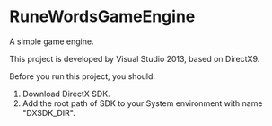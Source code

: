 # RuneWordsGameEngine
A simple game engine.

This project is developed by Visual Studio 2013, based on DirectX9.

Before you run this project, you should:
1. Download DirectX SDK.
2. Add the root path of SDK to your System environment with name "DXSDK_DIR".
